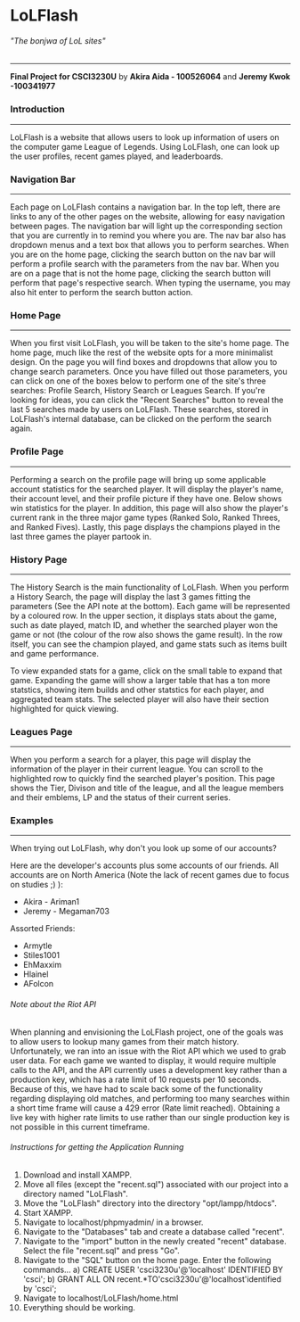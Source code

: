 # LoLFlash

###### *"The bonjwa of LoL sites"*
---
**Final Project for CSCI3230U**
by
**Akira Aida - 100526064** and **Jeremy Kwok -100341977**

### Introduction
---
LoLFlash is a website that allows users to look up information of users on the computer game League of Legends. Using LoLFlash, one can look up the user profiles, recent games played, and leaderboards.

### Navigation Bar
---
Each page on LoLFlash contains a navigation bar. In the top left, there are links to any of the other pages on the website, allowing for easy navigation between pages. The navigation bar will light up the corresponding section that you are currently in to remind you where you are. The nav bar also has dropdown menus and a text box that allows you to perform searches. When you are on the home page, clicking the search button on the nav bar will perform a profile search with the parameters from the nav bar. When you are on a page that is not the home page, clicking the search button will perform that page's respective search. When typing the username, you may also hit enter to perform the search button action.

### Home Page
---
When you first visit LoLFlash, you will be taken to the site's home page. The home page, much like the rest of the website opts for a more minimalist design. On the page you will find boxes and dropdowns that allow you to change search parameters. Once you have filled out those parameters, you can click on one of the boxes below to perform one of the site's three searches: Profile Search, History Search or Leagues Search. If you're looking for ideas, you can click the "Recent Searches" button to reveal the last 5 searches made by users on LoLFlash. These searches, stored in LoLFlash's internal database, can be clicked on the perform the search again. 

### Profile Page
---
Performing a search on the profile page will bring up some applicable account statistics for the searched player. It will display the player's name, their account level, and their profile picture if they have one. Below shows win statistics for the player. In addition, this page will also show the player's current rank in the three major game types (Ranked Solo, Ranked Threes, and Ranked Fives). Lastly, this page displays the champions played in the last three games the player partook in.

### History Page
---
The History Search is the main functionality of LoLFlash. When you perform a History Search, the page will display the last 3 games fitting the parameters (See the API note at the bottom). Each game will be represented by a coloured row. In the upper section, it displays stats about the game, such as date played, match ID, and whether the searched player won the game or not (the colour of the row also shows the game result). In the row itself, you can see the champion played, and game stats such as items built and game performance. 

To view expanded stats for a game, click on the small table to expand that game. Expanding the game will show a larger table that has a ton more statstics, showing item builds and other statstics for each player, and aggregated team stats. The selected player will also have their section highlighted for quick viewing.

### Leagues Page
---
When you perform a search for a player, this page will display the information of the player in their current league. You can scroll to the highlighted row to quickly find the searched player's position. This page shows the Tier, Divison and title of the league, and all the league members and their emblems, LP and the status of their current series. 

### Examples
---
When trying out LoLFlash, why don't you look up some of our accounts?

Here are the developer's accounts plus some accounts of our friends. All accounts are on North America (Note the lack of recent games due to focus on studies ;) ):

* Akira - Ariman1 
* Jeremy - Megaman703

Assorted Friends:

* Armytle
* Stiles1001
* EhMaxxim
* Hlainel
* AFolcon

###### Note about the Riot API
When planning and envisioning the LoLFlash project, one of the goals was to allow users to lookup many games from their match history. Unfortunately, we ran into an issue with the Riot API which we used to grab user data. For each game we wanted to display, it would require multiple calls to the API, and the API currently uses a development key rather than a production key, which has a rate limit of 10 requests per 10 seconds. Because of this, we have had to scale back some of the functionality regarding displaying old matches, and performing too many searches within a short time frame will cause a 429 error (Rate limit reached). Obtaining a live key with higher rate limits to use rather than our single production key is not possible in this current timeframe.

###### Instructions for getting the Application Running
1. Download and install XAMPP.
2. Move all files (except the "recent.sql") associated with our project into a directory named "LoLFlash".
3. Move the "LoLFlash" directory into the directory "opt/lampp/htdocs".
4. Start XAMPP.
5. Navigate to localhost/phpmyadmin/ in a browser.
6. Navigate to the "Databases" tab and create a database called "recent".
7. Navigate to the "import" button in the newly created "recent" database. Select the file "recent.sql" and press "Go".
8. Navigate to the "SQL" button on the home page. Enter the following commands...
      a) CREATE USER 'csci3230u'@'localhost' IDENTIFIED BY 'csci';
      b) GRANT ALL ON recent.*TO'csci3230u'@'localhost'identified by 'csci';
9. Navigate to localhost/LoLFlash/home.html
10. Everything should be working.


